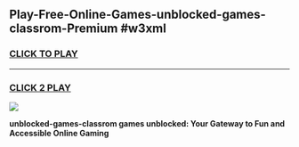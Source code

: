 
## Play-Free-Online-Games-unblocked-games-classrom-Premium #w3xml
<h3>
<a href="https://premium.freeplayer.one?title=unblocked-games-classrom&ref=8M">CLICK TO PLAY</a></h3>
<hr>

<h3>
<a href="https://premium.freeplayer.one?title=unblocked-games-classrom&ref=8M">CLICK 2 PLAY</a>
  
</h3>

<a href="https://premium.freeplayer.one?title=unblocked-games-classrom&ref=8M"><img src="https://clearcache.store/games.png"></a>


**unblocked-games-classrom games unblocked: Your Gateway to Fun and Accessible Online Gaming**
